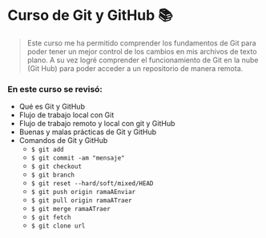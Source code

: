 # Curso de Git y GitHub  📚

> Este curso me ha permitido comprender los fundamentos de Git para poder tener un mejor control de los cambios en mis archivos de texto plano. A su vez logré comprender el funcionamiento de Git en la nube (Git Hub) para poder acceder a un repositorio de manera remota. 

### En este curso se revisó:

* Qué es Git y GitHub
* Flujo de trabajo local con Git
* Flujo de trabajo remoto y local con git y GitHub
* Buenas y malas prácticas de Git y GitHub
* Comandos de Git y GitHub 
  * `$ git add`
  * `$ git commit -am "mensaje"`
  * `$ git checkout `
  * `$ git branch`
  * `$ git reset --hard/soft/mixed/HEAD`
  * `$ git push origin ramaAEnviar`
  * `$ git pull origin ramaATraer`
  * `$ git merge ramaATraer`
  * `$ git fetch`
  * `$ git clone url`

  